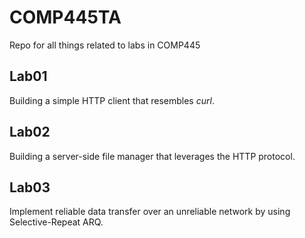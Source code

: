 # COMP445TA
Repo for all things related to labs in COMP445

## Lab01
Building a simple HTTP client that resembles _curl_.

## Lab02
Building a  server-side file manager that leverages the HTTP protocol.

## Lab03
Implement reliable data transfer over an unreliable network by using Selective-Repeat ARQ.
